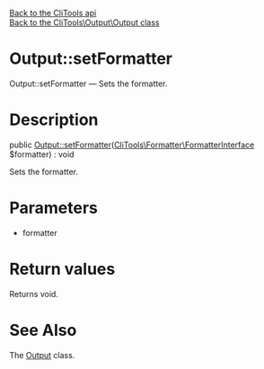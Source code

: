 [Back to the CliTools api](https://github.com/lingtalfi/CliTools/blob/master/doc/api/CliTools.md)<br>
[Back to the CliTools\Output\Output class](https://github.com/lingtalfi/CliTools/blob/master/doc/api/CliTools/Output/Output.md)


Output::setFormatter
================



Output::setFormatter — Sets the formatter.




Description
================


public [Output::setFormatter](https://github.com/lingtalfi/CliTools/blob/master/doc/api/CliTools/Output/Output/setFormatter.md)([CliTools\Formatter\FormatterInterface](https://github.com/lingtalfi/CliTools/blob/master/doc/api/CliTools/Formatter/FormatterInterface.md) $formatter) : void




Sets the formatter.




Parameters
================


- formatter

    


Return values
================

Returns void.







See Also
================

The [Output](https://github.com/lingtalfi/CliTools/blob/master/doc/api/CliTools/Output/Output.md) class.
